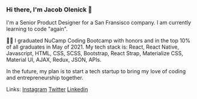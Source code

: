 ### Hi there, I'm Jacob Olenick 👋

I'm a Senior Product Designer for a San Fransisco company. I am currently learning to code "again". 

👨‍🎓  I graduated NuCamp Coding Bootcamp with honors and in the top 10% of all graduates in May of 2021. My tech stack is: React, React Native, Javascript, HTML, CSS, SCSS, Bootstrap, React Strap, Materialize CSS, Material UI, AJAX, Redux, JSON, APIs.

In the future, my plan is to start a tech startup to bring my love of coding and entrepreneurship together.


Links: [Instagram](http://www.instagram.com/coffeeprogrammer) [Twitter](https://www.twitter.com/jacobolenick) [Linkedin](https://www.linkedin.com/in/jacobmolenick)

